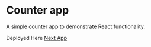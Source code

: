 # Counter app

A simple counter app to demonstrate React functionality.

Deployed Here [Next App](http://next-app-ruvkr.vercel.app/)
